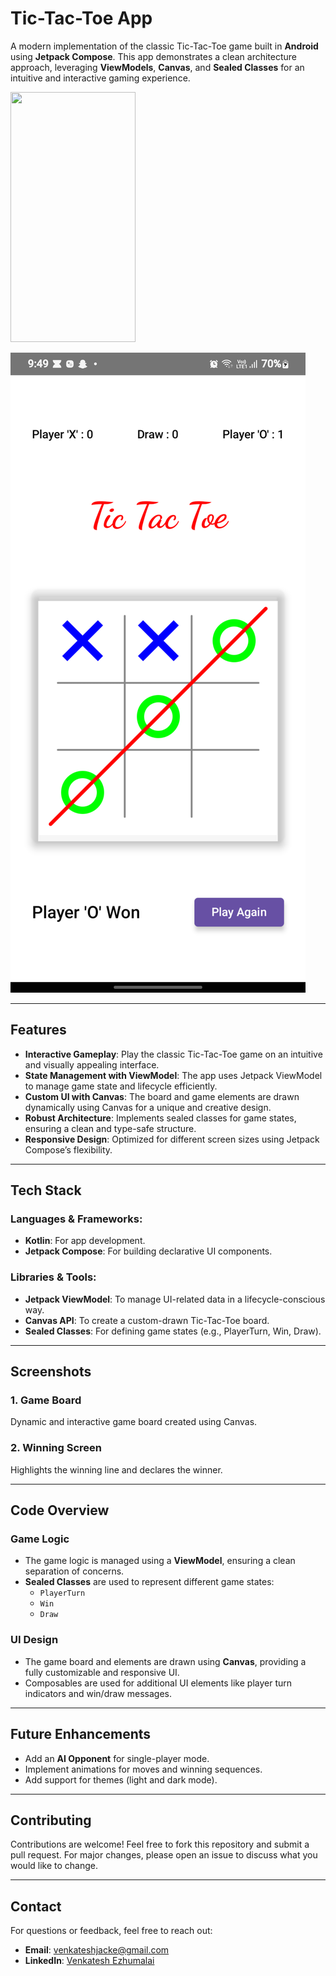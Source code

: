 # Tic-Tac-Toe App

A modern implementation of the classic Tic-Tac-Toe game built in **Android** using **Jetpack Compose**. This app demonstrates a clean architecture approach, leveraging **ViewModels**, **Canvas**, and **Sealed Classes** for an intuitive and interactive gaming experience.

<img src="https://camo.githubusercontent.com/...](https://github.com/venkatesh-jacke/ticttactoe/blob/master/Gamecreen.png)"  width="200" height="400" />

![GameScreen](https://github.com/venkatesh-jacke/ticttactoe/blob/master/Gamecreen.png)

---

## Features

- **Interactive Gameplay**: Play the classic Tic-Tac-Toe game on an intuitive and visually appealing interface.
- **State Management with ViewModel**: The app uses Jetpack ViewModel to manage game state and lifecycle efficiently.
- **Custom UI with Canvas**: The board and game elements are drawn dynamically using Canvas for a unique and creative design.
- **Robust Architecture**: Implements sealed classes for game states, ensuring a clean and type-safe structure.
- **Responsive Design**: Optimized for different screen sizes using Jetpack Compose’s flexibility.

---

## Tech Stack

### Languages & Frameworks:
- **Kotlin**: For app development.
- **Jetpack Compose**: For building declarative UI components.

### Libraries & Tools:
- **Jetpack ViewModel**: To manage UI-related data in a lifecycle-conscious way.
- **Canvas API**: To create a custom-drawn Tic-Tac-Toe board.
- **Sealed Classes**: For defining game states (e.g., PlayerTurn, Win, Draw).

---

## Screenshots

### 1. Game Board
Dynamic and interactive game board created using Canvas.

### 2. Winning Screen
Highlights the winning line and declares the winner.

---

## Code Overview

### Game Logic
- The game logic is managed using a **ViewModel**, ensuring a clean separation of concerns.
- **Sealed Classes** are used to represent different game states:
  - `PlayerTurn`
  - `Win`
  - `Draw`

### UI Design
- The game board and elements are drawn using **Canvas**, providing a fully customizable and responsive UI.
- Composables are used for additional UI elements like player turn indicators and win/draw messages.

---

## Future Enhancements

- Add an **AI Opponent** for single-player mode.
- Implement animations for moves and winning sequences.
- Add support for themes (light and dark mode).

---

## Contributing

Contributions are welcome! Feel free to fork this repository and submit a pull request. For major changes, please open an issue to discuss what you would like to change.

---



## Contact

For questions or feedback, feel free to reach out:
- **Email**: [venkateshjacke@gmail.com](mailto:venkateshjacke@gmail.com)
- **LinkedIn**: [Venkatesh Ezhumalai](https://www.linkedin.com/in/venkatesh-e-700a41204/)

